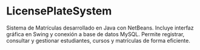 # LicensePlateSystem
Sistema de Matrículas desarrollado en Java con NetBeans. Incluye interfaz gráfica en Swing y conexión a base de datos MySQL. Permite registrar, consultar y gestionar estudiantes, cursos y matrículas de forma eficiente.

